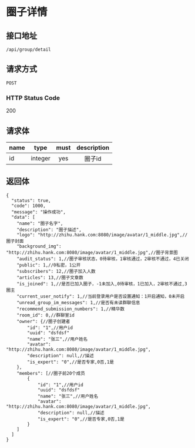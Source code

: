 # 圈子详情

## 接口地址

`/api/group/detail`

## 请求方式

`POST`

### HTTP Status Code

200

## 请求体

| name     | type     | must     | description |
|----------|:--------:|:--------:|:--------:|
| id   | integer   | yes     | 圈子id |


## 返回体

```json5
{
  "status": true,
  "code": 1000,
  "message": "操作成功",
  "data": [
    "name": "圈子名字",
    "description": "圈子描述",
    "logo": "http://zhihu.hank.com:8080/image/avatar/1_middle.jpg",//圈子封面
    "background_img": "http://zhihu.hank.com:8080/image/avatar/1_middle.jpg",//圈子背景图
    "audit_status": 1,//圈子审核状态，0待审核，1审核通过，2审核不通过，4已关闭
    "public": 1,//0私密，1公开
    "subscribers": 12,//圈子加入人数
    "articles": 13,//圈子文章数
    "is_joined": 1,//是否已加入圈子，-1未加入,0待审核，1已加入，2审核不通过,3圈主
    "current_user_notify": 1,//当前登录用户是否设置通知：1开启通知，0未开启
    "unread_group_im_messages": 1,//是否有未读群聊信息
    "recommend_submission_numbers": 1,//精华数
    "room_id": 0,//群聊室id
    "owner": {//圈子创建者
        "id": "1",//用户id
        "uuid": "dsfdsf"
        "name": "张三",//用户姓名
        "avatar": "http://zhihu.hank.com:8080/image/avatar/1_middle.jpg",
        "description": null,//描述
        "is_expert": "0",//是否专家,0否,1是
    },
    "members": [//圈子前20个成员
        {
            "id": "1",//用户id
            "uuid": "dsfdsf"
            "name": "张三",//用户姓名
            "avatar": "http://zhihu.hank.com:8080/image/avatar/1_middle.jpg",
            "description": null,//描述
            "is_expert": "0",//是否专家,0否,1是
        }
    ]
  ]
}
``` 

